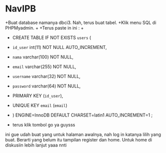 # NavIPB

+Buat database namanya dbci3. Nah, terus buat tabel. 
+Klik menu SQL di PHPMyadmin.
+
+Terus paste in ini :
+ 
+ CREATE TABLE IF NOT EXISTS `users` (   
+  `id_user` int(11) NOT NULL AUTO_INCREMENT,   
+  `nama` varchar(100) NOT NULL,   
+  `email` varchar(255) NOT NULL,   
+  `username` varchar(32) NOT NULL,   
+  `password` varchar(64) NOT NULL,   
+  PRIMARY KEY (`id_user`),   
+  UNIQUE KEY `email` (`email`)   
+  ) ENGINE=InnoDB DEFAULT CHARSET=latin1 AUTO_INCREMENT=1 ; 

+  terus klik tombol go ya guysss

ini gue udah buat yang untuk halaman awalnya, nah log in katanya lilih yang buat. Berarti yang belum itu tampilan register dan home. Untuk home di diskusiin lebih lanjut yaaa nnti
